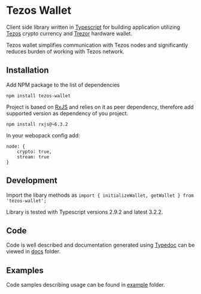 # Tezos Wallet


Client side library written in [Typescript](https://www.typescriptlang.org/) for building application utilizing [Tezos](http://tezos.com/) crypto currency and [Trezor](https://trezor.io/) hardware wallet.

Tezos wallet simplifies communication with Tezos nodes and significantly reduces burden of working with Tezos network.

## Installation

Add NPM package to the list of dependencies

``npm install tezos-wallet``

Project is based on [RxJS](https://rxjs-dev.firebaseapp.com/) and relies on it as peer dependency, therefore add supported version as dependency of you project.

``npm install rxjs@~6.3.2``

In your webopack config add:
```
node: {
    crypto: true, 
    stream: true 
}
```

## Development

Import the libary methods as
``import { initializeWallet, getWallet } from 'tezos-wallet';``

Library is tested with Typescript versions 2.9.2 and latest 3.2.2.

## Code

Code is well described and documentation generated using [Typedoc](http://typedoc.org/) can be viewed in [docs](/docs/README.md) folder.

## Examples

Code samples describing usage can be found in [example](/examples/index.md) folder.